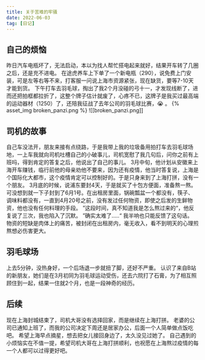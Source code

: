 ```yaml
---
title: 关于苦难的牢骚
date: 2022-06-03
tag: [日记]
---
```


## 自己的烦恼
昨日汽车电瓶坏了，无法启动，本以为找人帮忙搭电起来就好，结果开车转了几圈之后，还是充不进电。
在途虎养车上下单了一个新电瓶（290），说免费上门安装，可是左等右等不来，打客服一问说上海市资源紧张，现在缺货，要等7-10天才能到货。
下午打车去羽毛球，掏出了我2个月没碰的弓十一，才发现线断了，进而还把拍框都拉折了，这整个牌子估计就废了，心疼不已，这牌子是我买过最高端的运动器材（1250）了，还陪我征战了去年公司的羽毛球比赛，😭 。
{% asset_img broken_panzi.png %}
![[broken_panzi.png]]
## 司机的故事
自己车没法开，朋友来接有点绕路，于是我带上我的垃圾备用拍打车去羽毛球场地，一上车我就向司机吐槽自己的小破事儿，司机宽慰了我几句后，问你之前有上班吗，得到肯定的答复之后，他说出了自己的事儿。
3月中旬，他计划从安徽来上海开车赚钱，临行前他的母亲劝他不要来，因为还有疫情，他当时答复说，上海是个国际化大都市，这个疫情肯定可以控制好的。于是只身来到了上海打拼，没有一个朋友。
3月底的时候，说浦东要封4天，于是就买了十包方便面，准备熬一熬。可没想到就一下子封到了6月1号。在出租房里面，锅碗瓢盆一个都没有，筷子、调味料都没有，一直到4月20号之前，没有发过任何物资，即使之后发的生鲜物资，他也没有任何料理的手段。
”这段时间，真不知道我是怎么熬过来的“，他反复说了三次，我也陷入了沉默。
”确实太难了.....“ 我半响也只能反馈了这句话。
物资的短缺是肉体上的痛苦，被封闭在出租房内，毫无收入，看不到明天的心理煎熬想必伤害更大。
## 羽毛球场
上去5分钟，没热身好，一个后场退一步就扭了脚，还好不严重。
认识了来自B站的新朋友，她们是在3月初同为羽毛球运动受伤，还去六院打了石膏，为了相互照顾住到一起，结果一住就2个月，也是一段神奇的经历。
## 后续
现在上海封城结束了，司机大哥没有选择回家，而是继续在上海打拼。
老婆的公司已通知上班了，而我的公司决定下周还是居家办公，后面一个人简单做点饭吃吧。
希望上海早点摘星，想去把女儿接回身边了，太久没见过她了。
自己遇到的小烦恼实在不值一提，希望司机大哥在上海打拼顺利，也祝愿在上海熬过疫情的每一个人都可以过得更好吧。
